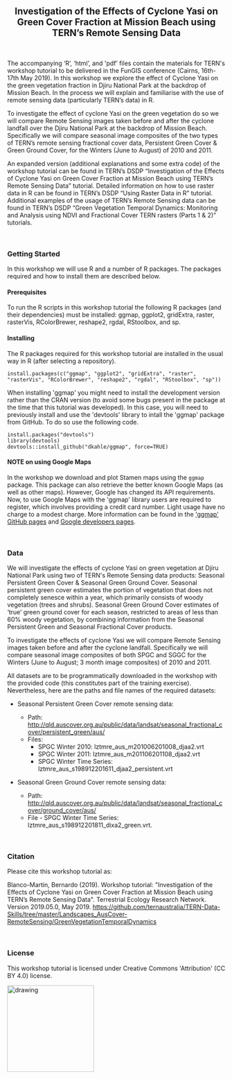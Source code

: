 <center> <h2>
Investigation of the Effects of Cyclone Yasi on Green Cover Fraction at Mission Beach using TERN’s Remote Sensing Data
</h2> </center>

&nbsp;

The accompanying ‘R’, ‘html’, and 'pdf’ files contain the materials for TERN's workshop tutorial to be delivered in the FunGIS conference (Cairns, 16th-17th May 2019). In this workshop we explore the effect of Cyclone Yasi on the green vegetation fraction in Djiru National Park at the backdrop of Mission Beach. In the process we will explain and familiarise with the use of remote sensing data (particularly TERN’s data) in R. 

To investigate the effect of cyclone Yasi on the green vegetation do so we will compare Remote Sensing images taken before and after the cyclone landfall over the Djiru National Park at the backdrop of Mission Beach. Specifically we will compare seasonal image composites of the two types of TERN’s remote sensing fractional cover data, Persistent Green Cover & Green Ground Cover, for the Winters (June to August) of 2010 and 2011.

An expanded version (additional explanations and some extra code) of the workshop tutorial can be found in TERN’s DSDP “Investigation of the Effects of Cyclone Yasi on Green Cover Fraction at Mission Beach using TERN’s Remote Sensing Data” tutorial. Detailed information on how to use raster data in R can be found in TERN’s DSDP “Using Raster Data in R” tutorial. Additional examples of the usage of TERN’s Remote Sensing data can be found in TERN’s DSDP “Green Vegetation Temporal Dynamics: Monitoring and Analysis using NDVI and Fractional Cover TERN rasters (Parts 1 & 2)” tutorials. 


&nbsp;
### Getting Started

In this workshop we will use R and a number of R packages. The packages required and how to install them are described below.

#### Prerequisites

To run the R scripts in this workshop tutorial the following R packages (and their dependencies) must be installed: ggmap, ggplot2, gridExtra, raster, rasterVis, RColorBrewer, reshape2, rgdal, RStoolbox, and sp. 

#### Installing

The R packages required for this workshop tutorial are installed in the usual way in R (after selecting a repository).

```
install.packages(c("ggmap", "ggplot2", "gridExtra", "raster", "rasterVis", "RColorBrewer", "reshape2", "rgdal", "RStoolbox", "sp"))
```

When installing 'ggmap' you might need to install the development version rather than the CRAN version (to avoid some bugs present in the package at the time that this tutorial was developed). In this case, you will need to previously install and use the 'devtools' library to intall the 'ggmap' package from GitHub. To do so use the following code.

```
install.packages("devtools")
library(devtools)
devtools::install_github("dkahle/ggmap", force=TRUE)
```

#### NOTE on using Google Maps

In the workshop we download and plot Stamen maps using the `ggmap` package. This package can also retrieve the better known Google Maps (as well as other maps). However, Google has changed its API requirements. Now, to use Google Maps with the 'ggmap' library users are required to register, which involves providing a credit card number. Light usage have no charge to a modest charge. More information can be found in the ['ggmap' GitHub pages](https://github.com/dkahle/ggmap) and [Google developers pages](https://developers.google.com/maps/documentation/geocoding/usage-and-billing).


&nbsp;
### Data

We will investigate the effects of cyclone Yasi on green vegetation at Djiru National Park using two of TERN's Remote Sensing data products: Seasonal Persistent Green Cover & Seasonal Green Ground Cover. Seasonal persistent green cover estimates the portion of vegetation that does not completely senesce within a year, which primarily consists of woody vegetation (trees and shrubs). Seasonal Green Ground Cover estimates of ‘true’ green ground cover for each season, restricted to areas of less than 60% woody vegetation, by combining information from the Seasonal Persistent Green and Seasonal Fractional Cover products.

To investigate the effects of cyclone Yasi we will compare Remote Sensing images taken before and after the cyclone landfall. Specifically we will compare seasonal image composites of both SPGC and SGGC for the Winters (June to August; 3 month image composites) of 2010 and 2011.
   
All datasets are to be programmatically downloaded in the workshop with the provided code (this constitutes part of the training exercise). Nevertheless, here are the paths and file names of the required datasets:

* Seasonal Persistent Green Cover remote sensing data: 
  * Path: http://qld.auscover.org.au/public/data/landsat/seasonal_fractional_cover/persistent_green/aus/
  * Files: 
    * SPGC Winter 2010: lztmre_aus_m201006201008_djaa2.vrt
    * SPGC Winter 2011: lztmre_aus_m201106201108_djaa2.vrt
    * SPGC Winter Time Series: lztmre_aus_s198912201611_djaa2_persistent.vrt

* Seasonal Green Ground Cover remote sensing data: 
  * Path: http://qld.auscover.org.au/public/data/landsat/seasonal_fractional_cover/ground_cover/aus/
  * File - SPGC Winter Time Series: lztmre_aus_s198912201811_dixa2_green.vrt. 


&nbsp;
### Citation

Please cite this workshop tutorial as: 

Blanco-Martin, Bernardo (2019).
Workshop tutorial: "Investigation of the Effects of Cyclone Yasi on Green Cover Fraction at Mission Beach using TERN’s Remote Sensing Data".
Terrestrial Ecology Research Network.
Version 2019.05.0, May 2019.
https://github.com/ternaustralia/TERN-Data-Skills/tree/master/Landscapes_AusCover-RemoteSensing/GreenVegetationTemporalDynamics


&nbsp;
### License

This workshop tutorial is licensed under Creative Commons 'Attribution' (CC BY 4.0) license.

<img src="https://mirrors.creativecommons.org/presskit/buttons/88x31/png/by.png" alt="drawing" width="200"/>














